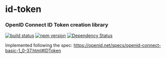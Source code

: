 # id-token
### OpenID Connect ID Token creation library

[![build status](https://codeship.com/projects/41c15a70-637c-0133-80f0-62dbb5275a9f/status?branch=master)](https://codeship.com/projects/112811)
[![npm version](https://badge.fury.io/js/id-token.svg)](https://badge.fury.io/js/id-token)
[![Dependency Status](https://david-dm.org/bettiolo/id-token.svg)](https://david-dm.org/bettiolo/id-token)

Implemented following the spec: https://openid.net/specs/openid-connect-basic-1_0-37.html#IDToken
